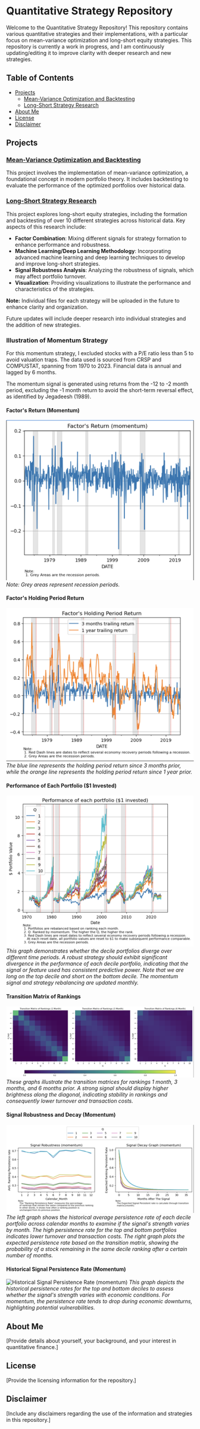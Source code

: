 
# Quantitative Strategy Repository

Welcome to the Quantitative Strategy Repository! This repository contains various quantitative strategies and their implementations, with a particular focus on mean-variance optimization and long-short equity strategies. This repository is currently a work in progress, and I am continuously updating/editing it to improve clarity with deeper research and new strategies.

## Table of Contents

- [Projects](#projects)
  - [Mean-Variance Optimization and Backtesting](#mean-variance-optimization-and-backtesting)
  - [Long-Short Strategy Research](#long-short-strategy-research)
- [About Me](#about-me)
- [License](#license)
- [Disclaimer](#disclaimer)

## Projects

### [Mean-Variance Optimization and Backtesting](./Portfolio_Optimization.ipynb)
This project involves the implementation of mean-variance optimization, a foundational concept in modern portfolio theory. It includes backtesting to evaluate the performance of the optimized portfolios over historical data.

### [Long-Short Strategy Research](./Strategy_Factors_Formation.ipynb)
This project explores long-short equity strategies, including the formation and backtesting of over 10 different strategies across historical data. Key aspects of this research include:
- **Factor Combination**: Mixing different signals for strategy formation to enhance performance and robustness.
- **Machine Learning/Deep Learning Methodology**: Incorporating advanced machine learning and deep learning techniques to develop and improve long-short strategies.
- **Signal Robustness Analysis**: Analyzing the robustness of signals, which may affect portfolio turnover.
- **Visualization**: Providing visualizations to illustrate the performance and characteristics of the strategies.

**Note:** Individual files for each strategy will be uploaded in the future to enhance clarity and organization.

Future updates will include deeper research into individual strategies and the addition of new strategies.

### Illustration of Momentum Strategy

For this momentum strategy, I excluded stocks with a P/E ratio less than 5 to avoid valuation traps. The data used is sourced from CRSP and COMPUSTAT, spanning from 1970 to 2023. Financial data is annual and lagged by 6 months.

The momentum signal is generated using returns from the -12 to -2 month period, excluding the -1 month return to avoid the short-term reversal effect, as identified by Jegadeesh (1989).

#### Factor's Return (Momentum)
![Factor's Return (momentum)](/momentum_illustration_graphs/factor_return.png)
*Note: Grey areas represent recession periods.*

#### Factor's Holding Period Return
![Factor's Holding Period Return](/momentum_illustration_graphs/factor_hpr.png)
*The blue line represents the holding period return since 3 months prior, while the orange line represents the holding period return since 1 year prior.*

#### Performance of Each Portfolio ($1 Invested)
![Performance of Each Portfolio ($1 Invested)](/momentum_illustration_graphs/decile_performance.png)
*This graph demonstrates whether the decile portfolios diverge over different time periods. A robust strategy should exhibit significant divergence in the performance of each decile portfolio, indicating that the signal or feature used has consistent predictive power. Note that we are long on the top decile and short on the bottom decile. The momentum signal and strategy rebalancing are updated monthly.*

#### Transition Matrix of Rankings
![Transition Matrix of Rankings (1 Month)](/momentum_illustration_graphs/transition_matrix.png)
*These graphs illustrate the transition matrices for rankings 1 month, 3 months, and 6 months prior. A strong signal should display higher brightness along the diagonal, indicating stability in rankings and consequently lower turnover and transaction costs.*

#### Signal Robustness and Decay (Momentum)
![Signal Robustness (momentum)](/momentum_illustration_graphs/signal_robustness.png)
*The left graph shows the historical average persistence rate of each decile portfolio across calendar months to examine if the signal's strength varies by month. The high persistence rate for the top and bottom portfolios indicates lower turnover and transaction costs. The right graph plots the expected persistence rate based on the transition matrix, showing the probability of a stock remaining in the same decile ranking after a certain number of months.*

#### Historical Signal Persistence Rate (Momentum)
![Historical Signal Persistence Rate (momentum)](/momentum_illustration_graph/historical_signal_persistance_rate.png)
*This graph depicts the historical persistence rates for the top and bottom deciles to assess whether the signal's strength varies with economic conditions. For momentum, the persistence rate tends to drop during economic downturns, highlighting potential vulnerabilities.*

## About Me
[Provide details about yourself, your background, and your interest in quantitative finance.]

## License
[Provide the licensing information for the repository.]

## Disclaimer
[Include any disclaimers regarding the use of the information and strategies in this repository.]
